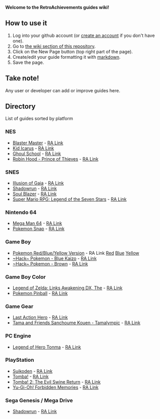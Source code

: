**Welcome to the RetroAchievements guides wiki!**

## How to use it

1. Log into your github account (or [create an account](https://github.com/join) if you don't have one).
2. Go to [the wiki section of this repository](https://github.com/RetroAchievements/guides/wiki).
3. Click on the New Page button (top right part of the page).
4. Create/edit your guide formatting it with [markdown](http://commonmark.org/help/).
5. Save the page.

## Take note!
Any user or developer can add or improve guides here.

## Directory
List of guides sorted by platform

### NES
* [Blaster Master](https://github.com/RetroAchievements/guides/wiki/Blaster-Master-(NES)) - [RA Link](http://retroachievements.org/game/1459)
* [Kid Icarus](https://github.com/RetroAchievements/guides/wiki/Kid-Icarus-(NES)) - [RA Link](http://retroachievements.org/game/1478)
* [Ghoul School](https://github.com/RetroAchievements/guides/wiki/Ghoul-School-(NES)) - [RA Link](https://retroachievements.org/game/1711)
* [Robin Hood - Prince of Thieves](https://github.com/RetroAchievements/guides/wiki/Robin-Hood:-Prince-of-Thieves-(NES)) - [RA Link](http://retroachievements.org/game/1913)

### SNES
* [Illusion of Gaia](https://github.com/RetroAchievements/guides/wiki/Illusion-of-Gaia-(SNES)) - [RA Link](https://retroachievements.org/game/945)
* [Shadowrun](https://github.com/RetroAchievements/guides/wiki/Shadowrun-(SNES)) - [RA Link](https://retroachievements.org/game/566)
* [Soul Blazer](https://github.com/RetroAchievements/guides/wiki/Soul-Blazer-(SNES)) - [RA Link](http://retroachievements.org/game/1168)
* [Super Mario RPG: Legend of the Seven Stars](https://github.com/RetroAchievements/guides/wiki/Super-Mario-RPG:-Legend-of-the-Seven-Stars-(SNES)) - [RA Link](https://retroachievements.org/game/471)

### Nintendo 64
* [Mega Man 64](https://github.com/RetroAchievements/guides/wiki/Mega-Man-64-(N64)) - [RA Link](https://retroachievements.org/game/10115)
* [Pokemon Snap](https://github.com/RetroAchievements/guides/wiki/Pokemon-Snap-(N64)) - [RA Link](https://retroachievements.org/game/10155)

### Game Boy
* [Pokemon Red/Blue/Yellow Version](https://github.com/RetroAchievements/guides/wiki/Pok%C3%A9mon-Red-%7C--Blue-%7C--Yellow-(GB)) - RA Link [Red](http://retroachievements.org/game/724) [Blue](http://retroachievements.org/game/586) [Yellow](http://retroachievements.org/game/723)
* [\~Hack\~ Pokemon - Blue Kaizo](https://github.com/RetroAchievements/guides/wiki/Pok%C3%A9mon-Blue-Kaizo-(GB)) - [RA Link](https://retroachievements.org/game/6690)
* [\~Hack\~ Pokemon - Brown](https://github.com/RetroAchievements/guides/wiki/Pok%C3%A9mon-Brown-(GB)) - [RA Link](https://retroachievements.org/game/7317)

### Game Boy Color
* [Legend of Zelda: Links Awakening DX, The](https://github.com/RetroAchievements/guides/wiki/Legend-of-Zelda:-Link's-Awakening-DX,-The-(GBC)) - [RA Link](http://retroachievements.org/game/5371)
* [Pokemon Pinball](https://github.com/RetroAchievements/guides/wiki/Pokemon-Pinball-(GBC)) - [RA Link](https://retroachievements.org/game/725)

### Game Gear
* [Last Action Hero](https://github.com/RetroAchievements/guides/wiki/Last-Action-Hero-(Game-Gear)) - [RA Link](https://retroachievements.org/achievement/95081)
* [Tama and Friends Sanchoume Kouen - Tamalympic](https://github.com/RetroAchievements/guides/wiki/Tama-and-Friends-Sanchoume-Kouen---Tamalympic-(Game-Gear)) - [RA Link](http://retroachievements.org/game/12524)

### PC Engine
* [Legend of Hero Tonma](https://github.com/RetroAchievements/guides/wiki/Legend-of-Hero-Tonma-(PC-Engine)) - [RA Link](https://retroachievements.org/game/2303)

### PlayStation
* [Suikoden](https://github.com/RetroAchievements/guides/wiki/Suikoden-(PlayStation)) - [RA Link](http://retroachievements.org/game/11255)
* [Tomba!](https://github.com/RetroAchievements/guides/wiki/Tomba!-(PlayStation)) - [RA Link](http://retroachievements.org/game/11276)
* [Tomba! 2: The Evil Swine Return](https://github.com/RetroAchievements/guides/wiki/Tomba!-2:-The-Evil-Swine-Return-(Playstation)) - [RA Link](http://retroachievements.org/game/11306)
* [Yu-Gi-Oh! Forbidden Memories](https://github.com/RetroAchievements/guides/wiki/Yu%E2%80%90Gi%E2%80%90Oh!-Forbidden-Memories-(PlayStation)) - [RA Link](http://retroachievements.org/game/11388)

### Sega Genesis / Mega Drive
* [Shadowrun](https://github.com/RetroAchievements/guides/wiki/Shadowrun-(Mega-Drive)) - [RA Link](https://retroachievements.org/game/4748)